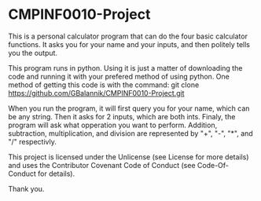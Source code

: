 # CMPINF0010-Project

This is a personal calculator program that can do the four basic calculator functions. It asks you for your name and your inputs, and then politely tells you the output.

This program runs in python. Using it is just a matter of downloading the code and running it with your prefered method of using python. One method of getting this code is with the command:
git clone https://github.com/GBalannik/CMPINF0010-Project.git

When you run the program, it will first query you for your name, which can be any string. Then it asks for 2 inputs, which are both ints. Finaly, the program will ask what opperation you want to perform. Addition, subtraction, multiplication, and division are represented by "+", "-", "*", and "/" respectivly. 

This project is licensed under the Unlicense (see License for more details) and uses the Contributor Covenant Code of Conduct (see Code-Of-Conduct for details).

Thank you.